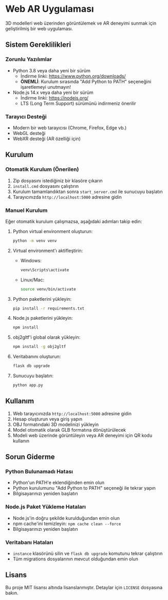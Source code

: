 # Web AR Uygulaması

3D modelleri web üzerinden görüntülemek ve AR deneyimi sunmak için geliştirilmiş bir web uygulaması.

## Sistem Gereklilikleri

### Zorunlu Yazılımlar
- Python 3.8 veya daha yeni bir sürüm
  - İndirme linki: https://www.python.org/downloads/
  - **ÖNEMLİ**: Kurulum sırasında "Add Python to PATH" seçeneğini işaretlemeyi unutmayın!
- Node.js 14.x veya daha yeni bir sürüm
  - İndirme linki: https://nodejs.org/
  - LTS (Long Term Support) sürümünü indirmeniz önerilir

### Tarayıcı Desteği
- Modern bir web tarayıcısı (Chrome, Firefox, Edge vb.)
- WebGL desteği
- WebXR desteği (AR özelliği için)

## Kurulum

### Otomatik Kurulum (Önerilen)
1. Zip dosyasını istediğiniz bir klasöre çıkarın
2. `install.cmd` dosyasını çalıştırın
3. Kurulum tamamlandıktan sonra `start_server.cmd` ile sunucuyu başlatın
4. Tarayıcınızda `http://localhost:5000` adresine gidin

### Manuel Kurulum
Eğer otomatik kurulum çalışmazsa, aşağıdaki adımları takip edin:

1. Python virtual environment oluşturun:
   ```bash
   python -m venv venv
   ```

2. Virtual environment'ı aktifleştirin:
   - Windows:
     ```bash
     venv\Scripts\activate
     ```
   - Linux/Mac:
     ```bash
     source venv/bin/activate
     ```

3. Python paketlerini yükleyin:
   ```bash
   pip install -r requirements.txt
   ```

4. Node.js paketlerini yükleyin:
   ```bash
   npm install
   ```

5. obj2gltf'i global olarak yükleyin:
   ```bash
   npm install -g obj2gltf
   ```

6. Veritabanını oluşturun:
   ```bash
   flask db upgrade
   ```

7. Sunucuyu başlatın:
   ```bash
   python app.py
   ```

## Kullanım

1. Web tarayıcınızda `http://localhost:5000` adresine gidin
2. Hesap oluşturun veya giriş yapın
3. OBJ formatındaki 3D modelinizi yükleyin
4. Model otomatik olarak GLB formatına dönüştürülecek
5. Modeli web üzerinde görüntüleyin veya AR deneyimi için QR kodu kullanın

## Sorun Giderme

### Python Bulunamadı Hatası
- Python'un PATH'e eklendiğinden emin olun
- Python kurulumunu "Add Python to PATH" seçeneği ile tekrar yapın
- Bilgisayarınızı yeniden başlatın

### Node.js Paket Yükleme Hataları
- Node.js'in doğru şekilde kurulduğundan emin olun
- npm cache'ini temizleyin: `npm cache clean --force`
- Bilgisayarınızı yeniden başlatın

### Veritabanı Hataları
- `instance` klasörünü silin ve `flask db upgrade` komutunu tekrar çalıştırın
- Tüm migrations dosyalarının mevcut olduğundan emin olun

## Lisans

Bu proje MIT lisansı altında lisanslanmıştır. Detaylar için `LICENSE` dosyasına bakın.
